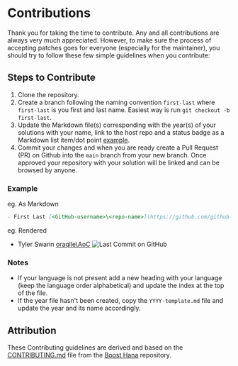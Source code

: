 # Contributions

Thank you for taking the time to contribute.
Any and all contributions are always very much appreciated. However, to make sure the process of accepting patches goes for everyone (especially for the maintainer), you should try to follow these few simple guidelines when you contribute:

## Steps to Contribute

1. Clone the repository.
2. Create a branch following the naming convention `first-last` where `first-last` is you first and last name. Easiest way is run `git checkout -b first-last`.
3. Update the Markdown file(s) corresponding with the year(s) of your solutions with your name, link to the host repo and a status badge as a Markdown list item/dot point [example](#example).
4. Commit your changes and when you are ready create a Pull Request (PR) on Github into the `main` branch from your new branch. Once approved your repository with your solution will be linked and can be browsed by anyone.

### Example

eg. As Markdown

```markdown
- First Last [<GitHub-username>\<repo-name>](https://github.com/github-username/repo-name) ![Last Commit on GitHub](https://img.shields.io/github/last-commit/github-username/repo-name.svg)
```

eg. Rendered

- Tyler Swann [oraqlle\AoC](https://github.com/oraqlle/AoC>) ![Last Commit on GitHub](https://img.shields.io/github/last-commit/oraqlle/AoC.svg)

### Notes

- If your language is not present add a new heading with your language (keep the language order alphabetical) and update the index at the top of the file.
- If the year file hasn't been created, copy the `YYYY-template.md` file and update the year and its name accordingly.

## Attribution

These Contributing guidelines are derived and based on the [CONTRIBUTING.md](https://github.com/boostorg/hana/blob/master/CONTRIBUTING.md?plain=1) file from the [Boost Hana](https://github.com/boostorg/hana) repository.
